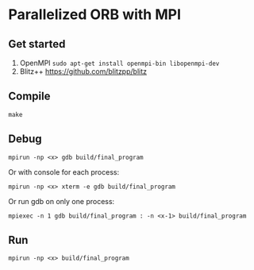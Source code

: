 # Parallelized ORB with MPI

## Get started

1. OpenMPI ``sudo apt-get install openmpi-bin libopenmpi-dev``
2. Blitz++ https://github.com/blitzpp/blitz

## Compile
``make``

## Debug
``mpirun -np <x> gdb build/final_program``

Or with   console for each process:

``mpirun -np <x> xterm -e gdb build/final_program ``

Or run gdb on only one process:

``mpiexec -n 1 gdb build/final_program : -n <x-1> build/final_program``

## Run
``mpirun -np <x> build/final_program``
